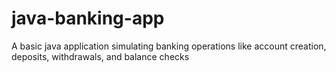 # java-banking-app
A basic java application simulating banking operations like account creation, deposits, withdrawals, and balance checks
